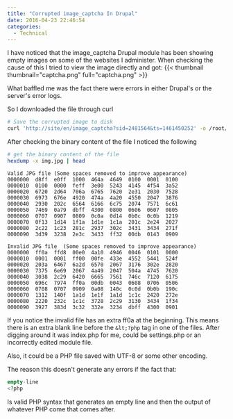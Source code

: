 ```yaml
---
title: "Corrupted image_captcha In Drupal"
date: 2016-04-23 22:46:54
categories:
  - Technical
---
```


I have noticed that the image_captcha Drupal module has been showing empty images on some of the websites I administer. When checking the cause of this I tried to view the image directly and got:<!--more-->
{{< thumbnail thumbnail="captcha.png" full="captcha.png" >}}

What baffled me was the fact there were errors in either Drupal's or the server's error logs.

So I downloaded the file through curl
```bash
# Save the corrupted image to disk
curl 'http://site/en/image_captcha?sid=2481564&ts=1461450252' -o /root/img.jpg
```

After checking the binary content of the file I noticed the following

```bash
# get the binary content of the file
hexdump -x img.jpg | head
```

```plaintext
Valid JPG file (Some spaces removed to improve appearance)
0000000  d8ff  e0ff  1000  464a  4649  0100  0001  0100
0000010  0100  0000  feff  3e00  5243  4145  4f54  3a52
0000020  6720  2d64  706a  6765  7620  2e31  2030  7528
0000030  6973  676e  4920  474a  4a20  4550  2047  3876
0000040  2930  202c  6564  6166  6c75  2074  7571  6c61
0000050  7469  0a79  dbff  4300  0800  0606  0607  0805
0000060  0707  0907  0809  0c0a  0d14  0b0c  0c0b  1219
0000070  0f13  1d14  1f1a  1d1e  1c1a  201c  2e24  2027
0000080  2c22  1c23  281c  2937  302c  3431  3434  271f
0000090  3d39  3238  2e3c  3433  ff32  00db  0143  0909
```

```plaintext
Invalid JPG file  (Some spaces removed to improve appearance)
0000000  ff0a  ffd8  00e0  4a10  4946  0046  0101  0000
0000010  0001  0001  ff00  00fe  433e  4552  5441  524f
0000020  203a  6467  6a2d  6570  2067  3176  302e  2820
0000030  7375  6e69  2067  4a49  2047  504a  4745  7620
0000040  3038  2c29  6420  6665  7561  746c  7120  6175
0000050  696c  7974  ff0a  00db  0043  0608  0706  0506
0000060  0708  0707  0909  0a08  140c  0c0d  0b0b  190c
0000070  1312  140f  1a1d  1e1f  1a1d  1c1c  2420  272e
0000080  2220  232c  1c1c  3728  2c29  3130  3434  1f34
0000090  3927  383d  3c32  332e  3234  dbff  4300  0901
```
If you notice the invalid file has an extra ff0a at the beginning. This means there is an extra blank line before the `&lt;?php` tag in one of the files. After digging around it was index.php for me, could be settings.php or an incorrectly edited module file.

Also, it could be a PHP file saved with UTF-8 or some other encoding.

The reason this doesn't generate any errors if the fact that:

```php
empty-line
<?php
```

Is valid PHP syntax that generates an empty line and then the output of whatever PHP come that comes after.
